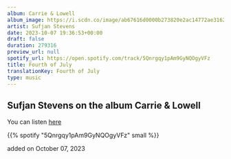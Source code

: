 ```yaml
---
album: Carrie & Lowell
album_image: https://i.scdn.co/image/ab67616d0000b273820e2ac14772ae3162c6d479
artist: Sufjan Stevens
date: 2023-10-07 19:36:53+00:00
draft: false
duration: 279316
preview_url: null
spotify_url: https://open.spotify.com/track/5Qnrgqy1pAm9GyNQOgyVFz
title: Fourth of July
translationKey: Fourth of July
type: music
---
```


## Sufjan Stevens on the album Carrie & Lowell

You can listen [here](https://open.spotify.com/track/5Qnrgqy1pAm9GyNQOgyVFz)

{{% spotify "5Qnrgqy1pAm9GyNQOgyVFz" small %}}

added on October 07, 2023